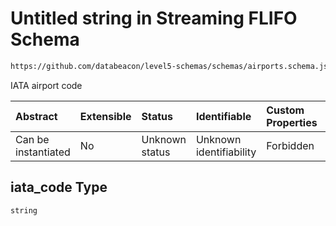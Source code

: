 # Untitled string in Streaming FLIFO Schema

```txt
https://github.com/databeacon/level5-schemas/schemas/airports.schema.json#/properties/iata_code
```

IATA airport code

| Abstract            | Extensible | Status         | Identifiable            | Custom Properties | Additional Properties | Access Restrictions | Defined In                                                                      |
| :------------------ | :--------- | :------------- | :---------------------- | :---------------- | :-------------------- | :------------------ | :------------------------------------------------------------------------------ |
| Can be instantiated | No         | Unknown status | Unknown identifiability | Forbidden         | Allowed               | none                | [airports.schema.json\*](../../out/airports.schema.json "open original schema") |

## iata\_code Type

`string`
